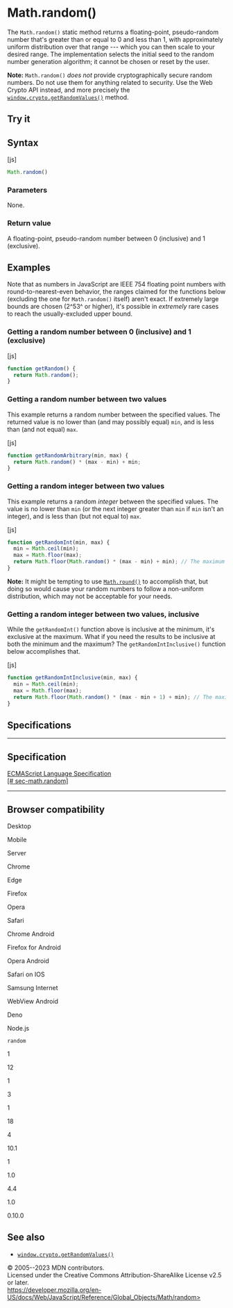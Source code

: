 Math.random()
=============

 
The `Math.random()` static method returns a floating-point,
pseudo-random number that\'s greater than or equal to 0 and less than 1,
with approximately uniform distribution over that range --- which you
can then scale to your desired range. The implementation selects the
initial seed to the random number generation algorithm; it cannot be
chosen or reset by the user.

 
**Note:** `Math.random()` *does not* provide cryptographically secure
random numbers. Do not use them for anything related to security. Use
the Web Crypto API instead, and more precisely the
[`window.crypto.getRandomValues()`](https://developer.mozilla.org/en-US/docs/Web/API/Crypto/getRandomValues)
method.



 
Try it 
------

 



 
Syntax
------

 
 
 
[js]


```js
Math.random()
```




 
### Parameters

 
None.



 
### Return value 

 
A floating-point, pseudo-random number between 0 (inclusive) and 1
(exclusive).



 
Examples
--------

 
Note that as numbers in JavaScript are IEEE 754 floating point numbers
with round-to-nearest-even behavior, the ranges claimed for the
functions below (excluding the one for `Math.random()` itself) aren\'t
exact. If extremely large bounds are chosen (2^53^ or higher), it\'s
possible in *extremely* rare cases to reach the usually-excluded upper
bound.



 
### Getting a random number between 0 (inclusive) and 1 (exclusive) 

 
 
 
[js]


```js
function getRandom() {
  return Math.random();
}
```




 
### Getting a random number between two values 

 
This example returns a random number between the specified values. The
returned value is no lower than (and may possibly equal) `min`, and is
less than (and not equal) `max`.

 
 
[js]


```js
function getRandomArbitrary(min, max) {
  return Math.random() * (max - min) + min;
}
```




 
### Getting a random integer between two values 

 
This example returns a random *integer* between the specified values.
The value is no lower than `min` (or the next integer greater than `min`
if `min` isn\'t an integer), and is less than (but not equal to) `max`.

 
 
[js]


```js
function getRandomInt(min, max) {
  min = Math.ceil(min);
  max = Math.floor(max);
  return Math.floor(Math.random() * (max - min) + min); // The maximum is exclusive and the minimum is inclusive
}
```


 
**Note:** It might be tempting to use [`Math.round()`](round) to
accomplish that, but doing so would cause your random numbers to follow
a non-uniform distribution, which may not be acceptable for your needs.




 
### Getting a random integer between two values, inclusive 

 
While the `getRandomInt()` function above is inclusive at the minimum,
it\'s exclusive at the maximum. What if you need the results to be
inclusive at both the minimum and the maximum? The
`getRandomIntInclusive()` function below accomplishes that.

 
 
[js]


```js
function getRandomIntInclusive(min, max) {
  min = Math.ceil(min);
  max = Math.floor(max);
  return Math.floor(Math.random() * (max - min + 1) + min); // The maximum is inclusive and the minimum is inclusive
}
```




Specifications
--------------

 
  -----------------------------------------------------------------------------------------------------
  Specification
  -----------------------------------------------------------------------------------------------------
  [ECMAScript Language Specification\
  [\#
  sec-math.random]](https://tc39.es/ecma262/multipage/numbers-and-dates.html#sec-math.random)

  -----------------------------------------------------------------------------------------------------


Browser compatibility 
---------------------

 


Desktop

Mobile

Server

Chrome

Edge

Firefox

Opera

Safari

Chrome Android

Firefox for Android

Opera Android

Safari on IOS

Samsung Internet

WebView Android

Deno

Node.js

`random`

1

12

1

3

1

18

4

10.1

1

1.0

4.4

1.0

0.10.0

 
See also 
--------

 
-   [`window.crypto.getRandomValues()`](https://developer.mozilla.org/en-US/docs/Web/API/Crypto/getRandomValues)



 
© 2005--2023 MDN contributors.\
Licensed under the Creative Commons Attribution-ShareAlike License v2.5
or later.\
https://developer.mozilla.org/en-US/docs/Web/JavaScript/Reference/Global_Objects/Math/random>

